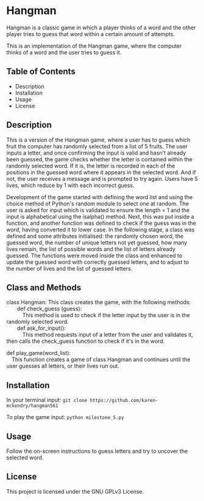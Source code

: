 # Hangman

Hangman is a classic game in which a player thinks of a word and the other player tries to guess that word within a certain amount of attempts.

This is an implementation of the Hangman game, where the computer thinks of a word and the user tries to guess it.

## Table of Contents

-  Description
-  Installation
-  Usage
-  License

## Description

This is a version of the Hangman game, where a user has to guess which fruit the computer has randomly selected from a list of 5 fruits. The user inputs a letter, and once confirming the input is valid and hasn't already been guessed, the game checks whether the letter is contained within the randomly selected word. If it is, the letter is recorded in each of the positions in the guessed word where it appears in the selected word. And if not, the user receives a message and is prompted to try again. Users have 5 lives, which reduce by 1 with each incorrect guess.

Development of the game started with defining the word list and using the choice method of Python's random module to select one at random. The user is asked for input which is validated to ensure the length = 1 and the input is alphabetical using the isalpha() method. Next, this was put inside a function, and another function was defined to check if the guess was in the word, having converted it to lower case. In the following stage, a class was defined and some attributes initialised: the randomly chosen word, the guessed word, the number of unique letters not yet guessed, how many lives remain, the list of possible words and the list of letters already guessed. The functions were moved inside the class and enhanced to update the guessed word with correctly guessed letters, and to adjust to the number of lives and the list of guessed letters.

## Class and Methods

class Hangman:
This class creates the game, with the following methods:  
&emsp;&emsp;def check_guess (guess):   
&emsp;&emsp;&emsp;This method is used to check if the letter input by the user is in the randomly selected word.  
&emsp;&emsp;def ask_for_input():  
&emsp;&emsp;&emsp;This method requests input of a letter from the user and validates it, then calls the check_guess function to check if it's in the word.  
  
def play_game(word_list):  
&emsp;This function creates a game of class Hangman and continues until the user guesses all letters, or their lives run out.    

## Installation

In your terminal input: `git clone https://github.com/karen-mckendry/hangman561`

To play the game input: `python milestone_5.py`

## Usage

Follow the on-screen instructions to guess letters and try to uncover the selected word.

## License

This project is licensed under the GNU GPLv3 License.



